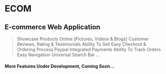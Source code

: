 # ECOM
## E-commerce Web Application
> Showcase Products Online [Pictures, Videos & Blogs]
> Customer Reviews, Rating & Testimonials
> Ability To Sell
> Easy Checkout & Ordering Process
> Paypal Integrated Payments
> Ability To Track Orders
> Easy Navigation
> Universal Search Bar
...
#### More Features Under Development, Coming Soon...
